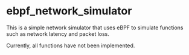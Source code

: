 # ebpf_network_simulator

This is a simple network simulator that uses eBPF to simulate functions such as network latency and packet loss.

Currently, all functions have not been implemented.
